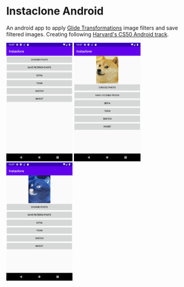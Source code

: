 # Instaclone Android

An android app to apply [Glide Transformations](https://github.com/wasabeef/glide-transformations) image filters and save filtered images. Creating following [Harvard's CS50 Android track](https://cs50.harvard.edu/x/2020/tracks/mobile/android/fiftygram/).

<img src="static/main_view.png" alt="Main view" width="35%"/>

<img src="static/image_loaded.png" alt="Image loaded" width="35%"/>

<img src="static/image_filtered.png" alt="Image filtered" width="35%"/>
